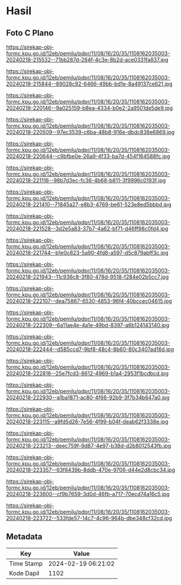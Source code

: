 # Hasil

## Foto C Plano

https://sirekap-obj-formc.kpu.go.id/12eb/pemilu/pdpr/11/08/16/20/35/1108162035003-20240218-215532--71bb287d-284f-4c3e-8b2d-ace0331fa837.jpg

https://sirekap-obj-formc.kpu.go.id/12eb/pemilu/pdpr/11/08/16/20/35/1108162035003-20240218-215844--89028c92-6466-49bb-bd1e-8a49137ce621.jpg

https://sirekap-obj-formc.kpu.go.id/12eb/pemilu/pdpr/11/08/16/20/35/1108162035003-20240218-220146--9a025159-b8ea-4334-b0e2-2a9501de5de9.jpg

https://sirekap-obj-formc.kpu.go.id/12eb/pemilu/pdpr/11/08/16/20/35/1108162035003-20240218-220509--97ec3539-c6ba-48b8-916e-dbdc838e6869.jpg

https://sirekap-obj-formc.kpu.go.id/12eb/pemilu/pdpr/11/08/16/20/35/1108162035003-20240218-220644--c9bfbe0e-26a9-4f33-ba7d-454f164588fc.jpg

https://sirekap-obj-formc.kpu.go.id/12eb/pemilu/pdpr/11/08/16/20/35/1108162035003-20240218-221116--98b7d3ec-fc36-4b68-b811-3f9996c0193f.jpg

https://sirekap-obj-formc.kpu.go.id/12eb/pemilu/pdpr/11/08/16/20/35/1108162035003-20240218-221410--71845a27-e8b3-4769-be61-523e8ed5bbbd.jpg

https://sirekap-obj-formc.kpu.go.id/12eb/pemilu/pdpr/11/08/16/20/35/1108162035003-20240218-221528--3d2e5a83-37b7-4a62-bf71-d46ff98c0fd4.jpg

https://sirekap-obj-formc.kpu.go.id/12eb/pemilu/pdpr/11/08/16/20/35/1108162035003-20240218-221744--b1e0c823-5a90-4fd8-a597-d5c879abff3c.jpg

https://sirekap-obj-formc.kpu.go.id/12eb/pemilu/pdpr/11/08/16/20/35/1108162035003-20240218-221943--11c936c8-3f80-478d-9518-f284e02b5cc7.jpg

https://sirekap-obj-formc.kpu.go.id/12eb/pemilu/pdpr/11/08/16/20/35/1108162035003-20240218-222107--dea75867-6530-4853-96f4-40bccec04615.jpg

https://sirekap-obj-formc.kpu.go.id/12eb/pemilu/pdpr/11/08/16/20/35/1108162035003-20240218-222309--6a11ae4e-4a1e-49bd-8397-a6b124143140.jpg

https://sirekap-obj-formc.kpu.go.id/12eb/pemilu/pdpr/11/08/16/20/35/1108162035003-20240218-222444--d585ccd7-9bf8-48c4-8b60-80c3407ad16d.jpg

https://sirekap-obj-formc.kpu.go.id/12eb/pemilu/pdpr/11/08/16/20/35/1108162035003-20240218-222816--25e7fcd3-8612-4969-b1a4-2953f1bcdbcd.jpg

https://sirekap-obj-formc.kpu.go.id/12eb/pemilu/pdpr/11/08/16/20/35/1108162035003-20240218-222930--a1ba1871-ac80-4f66-92b9-3f7b34b647a0.jpg

https://sirekap-obj-formc.kpu.go.id/12eb/pemilu/pdpr/11/08/16/20/35/1108162035003-20240218-223115--a9fd5d26-7e56-4f99-b04f-deab62f3338e.jpg

https://sirekap-obj-formc.kpu.go.id/12eb/pemilu/pdpr/11/08/16/20/35/1108162035003-20240218-223213--deec759f-9d87-4e97-b38d-d2b8012543fb.jpg

https://sirekap-obj-formc.kpu.go.id/12eb/pemilu/pdpr/11/08/16/20/35/1108162035003-20240218-223357--63f6439b-8ddb-470e-9706-d44e2d8cbc34.jpg

https://sirekap-obj-formc.kpu.go.id/12eb/pemilu/pdpr/11/08/16/20/35/1108162035003-20240218-223600--cf9b7659-3d0d-46fb-a717-70ecd74a16c5.jpg

https://sirekap-obj-formc.kpu.go.id/12eb/pemilu/pdpr/11/08/16/20/35/1108162035003-20240218-223722--533fde57-14c7-4c96-964b-dbe348cf32cd.jpg


## Metadata

| Key        | Value               |
| ---------- | ------------------- |
| Time Stamp | 2024-02-19 06:21:02 |
| Kode Dapil | 1102                |



